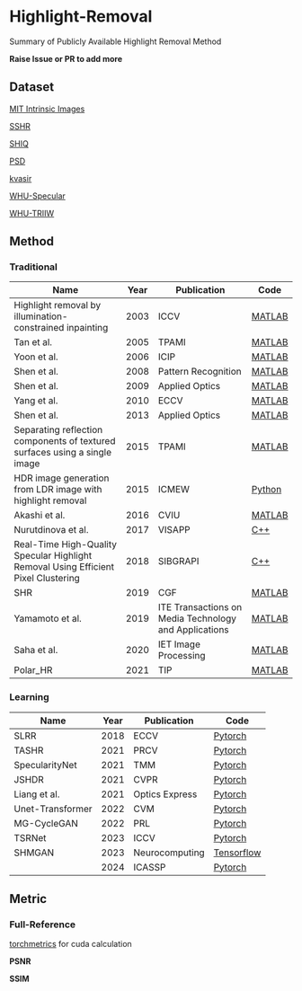 # Highlight-Removal
Summary of Publicly Available Highlight Removal Method

**Raise Issue or PR to add more**

## Dataset

[MIT Intrinsic Images](https://www.cs.toronto.edu/~rgrosse/intrinsic/)

[SSHR](https://github.com/fu123456/TSHRNet)

[SHIQ](https://github.com/fu123456/SHIQ)

[PSD](https://github.com/jianweiguo/SpecularityNet-PSD)

[kvasir](https://datasets.simula.no/kvasir/)

[WHU-Specular](https://github.com/fu123456/SHDNet)

[WHU-TRIIW](https://github.com/fu123456/SHDNet)

## Method

### Traditional

| Name                                                         | Year | Publication                                           | Code                                                         |
| ------------------------------------------------------------ | ---- | ----------------------------------------------------- | ------------------------------------------------------------ |
| Highlight removal by illumination-constrained inpainting     | 2003 | ICCV                                                  | [MATLAB](https://github.com/Kanvases/Highlight-Removal-by-Illumination-Constrained-Inpainting) |
| Tan et al.                                                   | 2005 | TPAMI                                                 | [MATLAB](https://github.com/vitorsr/SIHR)                    |
| Yoon et al.                                                  | 2006 | ICIP                                                  | [MATLAB](https://github.com/vitorsr/SIHR)                    |
| Shen et al.                                                  | 2008 | Pattern Recognition                                   | [MATLAB](https://github.com/vitorsr/SIHR)                    |
| Shen et al.                                                  | 2009 | Applied Optics                                        | [MATLAB](https://github.com/vitorsr/SIHR)                    |
| Yang et al.                                                  | 2010 | ECCV                                                  | [MATLAB](https://github.com/vitorsr/SIHR)                    |
| Shen et al.                                                  | 2013 | Applied Optics                                        | [MATLAB](https://github.com/vitorsr/SIHR)                    |
| Separating reflection components of textured surfaces using a single image | 2015 | TPAMI                                                 | [MATLAB](https://github.com/vitorsr/SIHR)                    |
| HDR image generation from LDR image with highlight removal   | 2015 | ICMEW                                                 | [Python](https://github.com/EthanWooo/Huo15)                 |
| Akashi et al.                                                | 2016 | CVIU                                                  | [MATLAB](https://github.com/vitorsr/SIHR)                    |
| Nurutdinova et al.                                           | 2017 | VISAPP                                                | [C++](https://github.com/AlexandraPapadaki/Specularity-Shadow-and-Occlusion-Removal-for-Planar-Objects-in-Stereo-Case) |
| Real-Time High-Quality Specular Highlight Removal Using Efficient Pixel Clustering | 2018 | SIBGRAPI                                              | [C++](https://github.com/MarcioCerqueira/RealTimeSpecularHighlightRemoval) |
| SHR                                                          | 2019 | CGF                                                   | [MATLAB](https://github.com/fu123456/Specular_highlight_removal_for_real_world_images) |
| Yamamoto et al.                                              | 2019 | ITE Transactions on Media Technology and Applications | [MATLAB](https://github.com/vitorsr/SIHR)                    |
| Saha et al.                                                  | 2020 | IET Image Processing                                  | [MATLAB](https://github.com/7ZFG1/Combining-Highlight-Re-moval-and-Lowlight-Image-Enhancement-Technique-for-HDR-like-Image-Generation-) |
| Polar_HR                                                     | 2021 | TIP                                                   | [MATLAB](https://github.com/wsj890411/Polar_HR)              |

### Learning

| Name             | Year | Publication    | Code                                                         |
| ---------------- | ---- | -------------- | ------------------------------------------------------------ |
| SLRR             | 2018 | ECCV           | [Pytorch](https://github.com/dingguanglei/SLRR-SparseAndLowRankReflectionModel) |
| TASHR            | 2021 | PRCV           | [Pytorch](https://github.com/weizequan/TASHR)                |
| SpecularityNet   | 2021 | TMM            | [Pytorch](https://github.com/jianweiguo/SpecularityNet-PSD)  |
| JSHDR            | 2021 | CVPR           | [Pytorch](https://github.com/fu123456/SHIQ)                  |
| Liang et al.     | 2021 | Optics Express | [Pytorch](https://github.com/Deepyanyuan/FaceIntrinsicDecomposition) |
| Unet-Transformer | 2022 | CVM            | [Pytorch](https://github.com/hzfengfengxia/specularityRemoval) |
| MG-CycleGAN      | 2022 | PRL            | [Pytorch](https://github.com/hootoon/MG-Cycle-GAN)           |
| TSRNet           | 2023 | ICCV           | [Pytorch](https://github.com/fu123456/TSHRNet)               |
| SHMGAN           | 2023 | Neurocomputing | [Tensorflow](https://github.com/Atif-Anwer/SHMGAN)           |
|                  | 2024 | ICASSP         | [Pytorch](https://github.com/LittleFocus2201/ICASSP2024)     |

## Metric

### Full-Reference

[torchmetrics](https://github.com/Lightning-AI/torchmetrics) for cuda calculation

**PSNR**

**SSIM**
